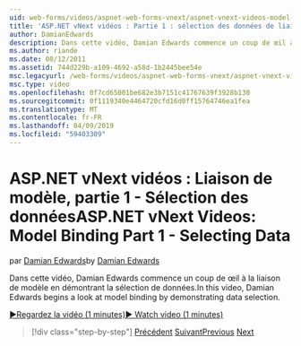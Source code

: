 ```yaml
---
uid: web-forms/videos/aspnet-web-forms-vnext/aspnet-vnext-videos-model-binding-part-1-selecting-data
title: 'ASP.NET vNext vidéos : Partie 1 : sélection des données de liaison de modèle | Microsoft Docs'
author: DamianEdwards
description: Dans cette vidéo, Damian Edwards commence un coup de œil à la liaison de modèle en démontrant la sélection de données.
ms.author: riande
ms.date: 08/12/2011
ms.assetid: 744d229b-a109-4692-a58d-1b2445bee54e
msc.legacyurl: /web-forms/videos/aspnet-web-forms-vnext/aspnet-vnext-videos-model-binding-part-1-selecting-data
msc.type: video
ms.openlocfilehash: 0f7cd65001be682e3b7151c41767639f3928b130
ms.sourcegitcommit: 0f1119340e4464720cfd16d0ff15764746ea1fea
ms.translationtype: MT
ms.contentlocale: fr-FR
ms.lasthandoff: 04/09/2019
ms.locfileid: "59403309"
---
```

# <a name="aspnet-vnext-videos-model-binding-part-1---selecting-data"></a><span data-ttu-id="cf8f2-103">ASP.NET vNext vidéos : Liaison de modèle, partie 1 - Sélection des données</span><span class="sxs-lookup"><span data-stu-id="cf8f2-103">ASP.NET vNext Videos: Model Binding Part 1 - Selecting Data</span></span>

<span data-ttu-id="cf8f2-104">par [Damian Edwards](https://github.com/DamianEdwards)</span><span class="sxs-lookup"><span data-stu-id="cf8f2-104">by [Damian Edwards](https://github.com/DamianEdwards)</span></span>

<span data-ttu-id="cf8f2-105">Dans cette vidéo, Damian Edwards commence un coup de œil à la liaison de modèle en démontrant la sélection de données.</span><span class="sxs-lookup"><span data-stu-id="cf8f2-105">In this video, Damian Edwards begins a look at model binding by demonstrating data selection.</span></span>

[<span data-ttu-id="cf8f2-106">&#9654;Regardez la vidéo (1 minutes)</span><span class="sxs-lookup"><span data-stu-id="cf8f2-106">&#9654; Watch video (1 minutes)</span></span>](https://channel9.msdn.com/Blogs/ASP-NET-Site-Videos/aspnet-vnext-videos-model-binding-part-1-selecting-data)

> [!div class="step-by-step"]
> <span data-ttu-id="cf8f2-107">[Précédent](aspnet-vnext-videos-strongly-typed-data-controls.md)
> [Suivant](aspnet-vnext-videos-model-binding-part-2-filtering.md)</span><span class="sxs-lookup"><span data-stu-id="cf8f2-107">[Previous](aspnet-vnext-videos-strongly-typed-data-controls.md)
[Next](aspnet-vnext-videos-model-binding-part-2-filtering.md)</span></span>
